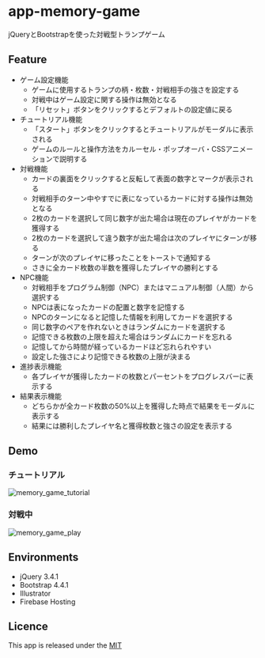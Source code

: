 # app-memory-game

jQueryとBootstrapを使った対戦型トランプゲーム

## Feature

- ゲーム設定機能
  - ゲームに使用するトランプの柄・枚数・対戦相手の強さを設定する
  - 対戦中はゲーム設定に関する操作は無効となる
  - 「リセット」ボタンをクリックするとデフォルトの設定値に戻る
- チュートリアル機能
  - 「スタート」ボタンをクリックするとチュートリアルがモーダルに表示される
  - ゲームのルールと操作方法をカルーセル・ポップオーバ・CSSアニメーションで説明する
- 対戦機能
  - カードの裏面をクリックすると反転して表面の数字とマークが表示される
  - 対戦相手のターン中やすでに表になっているカードに対する操作は無効となる
  - 2枚のカードを選択して同じ数字が出た場合は現在のプレイヤがカードを獲得する
  - 2枚のカードを選択して違う数字が出た場合は次のプレイヤにターンが移る
  - ターンが次のプレイヤに移ったことをトーストで通知する
  - さきに全カード枚数の半数を獲得したプレイヤの勝利とする
- NPC機能
  - 対戦相手をプログラム制御（NPC）またはマニュアル制御（人間）から選択する
  - NPCは表になったカードの配置と数字を記憶する
  - NPCのターンになると記憶した情報を利用してカードを選択する
  - 同じ数字のペアを作れないときはランダムにカードを選択する
  - 記憶できる枚数の上限を超えた場合はランダムにカードを忘れる
  - 記憶してから時間が経っているカードほど忘れられやすい
  - 設定した強さにより記憶できる枚数の上限が決まる
- 進捗表示機能
  - 各プレイヤが獲得したカードの枚数とパーセントをプログレスバーに表示する
- 結果表示機能
  - どちらかが全カード枚数の50%以上を獲得した時点で結果をモーダルに表示する
  - 結果には勝利したプレイヤ名と獲得枚数と強さの設定を表示する

## Demo

### チュートリアル

![memory_game_tutorial](https://user-images.githubusercontent.com/49770211/79117945-74d06600-7dc7-11ea-9f4c-844b208c4af0.gif)

### 対戦中

![memory_game_play](https://user-images.githubusercontent.com/49770211/79117954-7bf77400-7dc7-11ea-9103-d6975390cc71.gif)

## Environments

- jQuery 3.4.1
- Bootstrap 4.4.1
- Illustrator
- Firebase Hosting

## Licence

This app is released under the [MIT](https://github.com/tcnksm/tool/blob/master/LICENCE)
